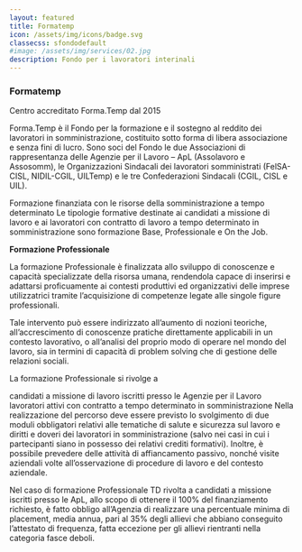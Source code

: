 ```yaml
---
layout: featured
title: Formatemp
icon: /assets/img/icons/badge.svg
classecss: sfondodefault
#image: /assets/img/services/02.jpg
description: Fondo per i lavoratori interinali
---
```


### **Formatemp**

Centro accreditato Forma.Temp dal 2015

Forma.Temp è il Fondo per la formazione e il sostegno al reddito dei lavoratori in somministrazione, costituito sotto forma di libera associazione e senza fini di lucro. Sono soci del Fondo le due Associazioni di rappresentanza delle Agenzie per il Lavoro – ApL (Assolavoro e Assosomm), le Organizzazioni Sindacali dei lavoratori somministrati (FelSA-CISL, NIDIL-CGIL, UILTemp) e le tre Confederazioni Sindacali (CGIL, CISL e UIL).

Formazione finanziata con le risorse della somministrazione a tempo determinato
Le tipologie formative destinate ai candidati a missione di lavoro e ai lavoratori con contratto di lavoro a tempo determinato in somministrazione sono formazione Base, Professionale e On the Job. 

**Formazione Professionale**

La formazione Professionale è finalizzata allo sviluppo di conoscenze e capacità specializzate della risorsa umana, rendendola capace di inserirsi e adattarsi proficuamente ai contesti produttivi ed organizzativi delle imprese utilizzatrici tramite l’acquisizione di competenze legate alle singole figure professionali.

 Tale intervento può essere indirizzato all’aumento di nozioni teoriche, all’accrescimento di conoscenze pratiche direttamente applicabili in un contesto lavorativo, o all’analisi del proprio modo di operare nel mondo del lavoro, sia in termini di capacità di problem solving che di gestione delle relazioni sociali.

 La formazione Professionale si rivolge a 

candidati a missione di lavoro iscritti presso le Agenzie per il Lavoro
lavoratori attivi con contratto a tempo determinato in somministrazione
Nella realizzazione del percorso deve essere previsto lo svolgimento di due moduli obbligatori relativi alle tematiche di salute e sicurezza sul lavoro e diritti e doveri dei lavoratori in somministrazione (salvo nei casi in cui i partecipanti siano in possesso dei relativi crediti formativi). Inoltre, è possibile prevedere delle attività di affiancamento passivo, nonché visite aziendali volte all’osservazione di procedure di lavoro e del contesto aziendale.

Nel caso di formazione Professionale TD rivolta a candidati a missione iscritti presso le ApL, allo scopo di ottenere il 100% del finanziamento richiesto, è fatto obbligo all’Agenzia di realizzare una percentuale minima di placement, media annua, pari al 35% degli allievi che abbiano conseguito l’attestato di frequenza, fatta eccezione per gli allievi rientranti nella categoria fasce deboli.